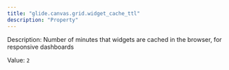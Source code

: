 ```yaml
---
title: "glide.canvas.grid.widget_cache_ttl"
description: "Property"
---
```


Description: Number of minutes that widgets are cached in the browser, for responsive dashboards

Value: `2`